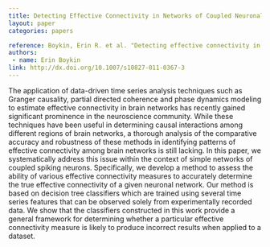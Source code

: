 ```yaml
---
title: Detecting Effective Connectivity in Networks of Coupled Neuronal Oscillators
layout: paper
categories: papers

reference: Boykin, Erin R. et al. "Detecting effective connectivity in networks of coupled neuronal oscillators." 2012. Journal of Computational Neuroscience. 32:3. 
authors: 
 - name: Erin Boykin
link: http://dx.doi.org/10.1007/s10827-011-0367-3
---
```


The application of data-driven time series analysis techniques such as Granger causality, partial directed coherence and phase dynamics modeling to estimate effective connectivity in brain networks has recently gained significant prominence in the neuroscience community. While these techniques have been useful in determining causal interactions among different regions of brain networks, a thorough analysis of the comparative accuracy and robustness of these methods in identifying patterns of effective connectivity among brain networks is still lacking. In this paper, we systematically address this issue within the context of simple networks of coupled spiking neurons. Specifically, we develop a method to assess the ability of various effective connectivity measures to accurately determine the true effective connectivity of a given neuronal network. Our method is based on decision tree classifiers which are trained using several time series features that can be observed solely from experimentally recorded data. We show that the classifiers constructed in this work provide a general framework for determining whether a particular effective connectivity measure is likely to produce incorrect results when applied to a dataset.
  
